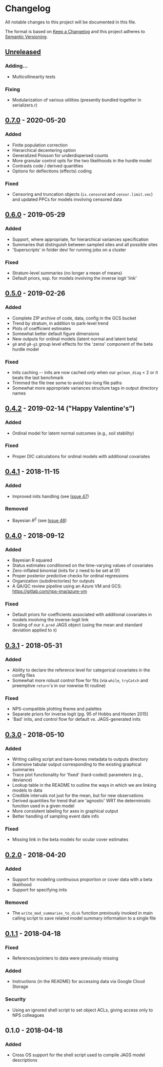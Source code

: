 # Changelog
All notable changes to this project will be documented in this file.

The format is based on [Keep a Changelog](http://keepachangelog.com/en/1.0.0/)
and this project adheres to [Semantic Versioning](http://semver.org/spec/v2.0.0.html).

## [Unreleased]
### Adding...
- Multicollinearity tests

### Fixing
- Modularization of various utilities (presently bundled together in serializers.r)

## [0.7.0] - 2020-05-20
### Added
- Finite population correction
- Hierarchical decentering option
- Generalized Poisson for underdispersed counts
- More granular control opts for the two likelihoods in the hurdle model
- Contrasts code / derived quantities
- Options for deflections (effects) coding

### Fixed
- Censoring and truncation objects (`is.censored` and `censor.limit.vec`) and
  updated PPCs for models involving censored data

## [0.6.0] - 2019-05-29
### Added
- Support, where appropriate, for hierarchical variances specification
- Summaries that distinguish between sampled sites and all possible sites
- 'Superscripts' in folder dev/ for running jobs on a cluster

### Fixed
- Stratum-level summaries (no longer a mean of means)
- Default priors, esp. for models involving the inverse logit 'link'

## [0.5.0] - 2019-02-26
### Added
- Complete ZIP archive of code, data, config in the GCS bucket
- Trend by stratum, in addition to park-level trend
- Plots of coefficient estimates
- Somewhat better default figure dimensions
- New outputs for ordinal models (latent normal and latent beta)
- `g0` and `g0-g1` group level effects for the 'zeros' component of the beta
  hurdle model

### Fixed
- Inits caching -- inits are now cached _only_ when our `gelman_diag` < 2 or it beats the last benchmark
- Trimmed the file tree some to avoid too-long file paths
- Somewhat more appropriate variances structure tags in output directory names

## [0.4.2] - 2019-02-14 ("Happy Valentine's")
### Added
- Ordinal model for latent normal outcomes (e.g., soil stability)

### Fixed
- Proper DIC calculations for ordinal models with additional covariates

## [0.4.1] - 2018-11-15
### Added
- Improved inits handling (see [Issue 47](https://gitlab.com/nps-ima/uplands-ci/issues/47))

### Removed
- Bayesian $`R^2`$ (see [Issue 48](https://gitlab.com/nps-ima/uplands-ci/issues/48))

## [0.4.0] - 2018-09-12
### Added
- Bayesian R squared
- Status estimates conditioned on the time-varying values of covariates
- Zero-inflated binomial (inits for z need to be set at 0!)
- Proper posterior predictive checks for ordinal regressions
- Organization (subdirectories) for outputs
- A QA/QC review pipeline using an Azure VM and GCS:
  <https://gitlab.com/nps-ima/azure-vm>

### Fixed
- Default priors for coefficients associated with additional covariates in
  models involving the inverse-logit link
- Scaling of our `X.pred` JAGS object (using the mean and standard deviation
  applied to `X`)

## [0.3.1] - 2018-05-31
### Added
- Ability to declare the reference level for categorical
  covariates in the config files
- Somewhat more robust control flow for fits (via `while`, `tryCatch` and
  preemptive `return`'s in our rowwise fit routine)

### Fixed
- NPS-compatible plotting theme and palettes
- Separate priors for inverse logit (pg. 95 of Hobbs and Hooten 2015)
- 'Bad' inits, and control flow for default vs. JAGS-generated inits

## [0.3.0] - 2018-05-10
### Added
- Writing calling script and bare-bones metadata to outputs directory
- Extensive tabular output corresponding to the existing graphical summaries
- Trace plot functionality for 'fixed' (hard-coded) parameters (e.g., deviance)
- Lookup table in the README to outline the ways in which we are linking models
  to data
- Credible intervals not just for the mean, but for new observations
- Derived quantities for trend that are 'agnostic' WRT the deterministic
  function used in a given model
- More consistent labeling for axes in graphical output
- Better handling of sampling event date info

### Fixed
- Missing link in the beta models for ocular cover estimates

## [0.2.0] - 2018-04-20
### Added
- Support for modeling continuous proportion or cover data with a beta
  likelihood
- Support for specifying inits

### Removed
- The `write_mod_summaries_to_disk` function previously invoked in main calling
  script to save related model summary information to a single file

## [0.1.1] - 2018-04-18
### Fixed
- References/pointers to data were previously missing

### Added
- Instructions (in the README) for accessing data via Google Cloud Storage

### Security
- Using an ignored shell script to set object ACLs, giving access only to NPS
  colleagues

## 0.1.0 - 2018-04-18
### Added
- Cross OS support for the shell script used to compile JAGS model descriptions

[Unreleased]: https://gitlab.com/nps-ima/uplands-ci/compare/v0.7.0...HEAD
[0.7.0]: https://gitlab.com/nps-ima/uplands-ci/compare/v0.6.0...v0.7.0
[0.6.0]: https://gitlab.com/nps-ima/uplands-ci/compare/v0.5.0...v0.6.0
[0.5.0]: https://gitlab.com/nps-ima/uplands-ci/compare/v0.4.2...v0.5.0
[0.4.2]: https://gitlab.com/nps-ima/uplands-ci/compare/v0.4.1...v0.4.2
[0.4.1]: https://gitlab.com/nps-ima/uplands-ci/compare/v0.4.0...v0.4.1
[0.4.0]: https://gitlab.com/nps-ima/uplands-ci/compare/v0.3.1...v0.4.0
[0.3.1]: https://gitlab.com/nps-ima/uplands-ci/compare/v0.3.0...v0.3.1
[0.3.0]: https://gitlab.com/nps-ima/uplands-ci/compare/v0.2.0...v0.3.0
[0.2.0]: https://gitlab.com/nps-ima/uplands-ci/compare/v0.1.1...v0.2.0
[0.1.1]: https://gitlab.com/nps-ima/uplands-ci/compare/v0.1.0...v0.1.1
